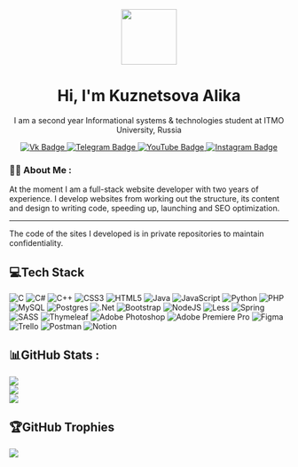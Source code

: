 <div id="header" align="center">
  <img src="https://media.giphy.com/media/iVBD8hM0beoww/giphy.gif" width="100"/>
  
  <h1>
  Hi, I'm Kuznetsova Alika
</h1>
<p>I am a second year Informational systems & technologies student at ITMO University, Russia</p>
  
  <div id="badges">
  <a href="https://vk.com/alikyshkin">
    <img src="https://img.shields.io/badge/Vk-blue?style=for-the-badge&logo=Vk&logoColor=white" alt="Vk Badge"/>
  </a>
  <a href="https://t.me/iamminiyoda">
    <img src="https://img.shields.io/badge/Telegram-blue?style=for-the-badge&logo=Telegram&logoColor=white" alt="Telegram Badge"/>
  </a>
  <a href="https://youtube.com/c/Alikyshkin">
    <img src="https://img.shields.io/badge/YouTube-red?style=for-the-badge&logo=YouTube&logoColor=white" alt="YouTube Badge"/>
  </a>
  <a href="https://instagram.com/AlikyshkinL">
    <img src="https://img.shields.io/badge/Instagram-red?style=for-the-badge&logo=Instagram&logoColor=white" alt="Instagram Badge"/>
  </a>
</div>
</div>

### :woman_technologist: About Me :
At the moment I am a full-stack website developer with two years of experience. I develop websites from working out the structure, its content and design to writing code, speeding up, launching and SEO optimization. 

---

The code of the sites I developed is in private repositories to maintain confidentiality.

## 💻Tech Stack
![C](https://img.shields.io/badge/c-%2300599C.svg?style=for-the-badge&logo=c&logoColor=white) ![C#](https://img.shields.io/badge/c%23-%23239120.svg?style=for-the-badge&logo=c-sharp&logoColor=white) ![C++](https://img.shields.io/badge/c++-%2300599C.svg?style=for-the-badge&logo=c%2B%2B&logoColor=white) ![CSS3](https://img.shields.io/badge/css3-%231572B6.svg?style=for-the-badge&logo=css3&logoColor=white) ![HTML5](https://img.shields.io/badge/html5-%23E34F26.svg?style=for-the-badge&logo=html5&logoColor=white) ![Java](https://img.shields.io/badge/java-%23ED8B00.svg?style=for-the-badge&logo=java&logoColor=white) ![JavaScript](https://img.shields.io/badge/javascript-%23323330.svg?style=for-the-badge&logo=javascript&logoColor=%23F7DF1E) ![Python](https://img.shields.io/badge/python-3670A0?style=for-the-badge&logo=python&logoColor=ffdd54) ![PHP](https://img.shields.io/badge/php-%23777BB4.svg?style=for-the-badge&logo=php&logoColor=white) ![MySQL](https://img.shields.io/badge/mysql-%2300f.svg?style=for-the-badge&logo=mysql&logoColor=white) ![Postgres](https://img.shields.io/badge/postgres-%23316192.svg?style=for-the-badge&logo=postgresql&logoColor=white) ![.Net](https://img.shields.io/badge/.NET-5C2D91?style=for-the-badge&logo=.net&logoColor=white) ![Bootstrap](https://img.shields.io/badge/bootstrap-%23563D7C.svg?style=for-the-badge&logo=bootstrap&logoColor=white) ![NodeJS](https://img.shields.io/badge/node.js-6DA55F?style=for-the-badge&logo=node.js&logoColor=white) ![Less](https://img.shields.io/badge/less-2B4C80?style=for-the-badge&logo=less&logoColor=white) ![Spring](https://img.shields.io/badge/spring-%236DB33F.svg?style=for-the-badge&logo=spring&logoColor=white) ![SASS](https://img.shields.io/badge/SASS-hotpink.svg?style=for-the-badge&logo=SASS&logoColor=white) ![Thymeleaf](https://img.shields.io/badge/Thymeleaf-%23005C0F.svg?style=for-the-badge&logo=Thymeleaf&logoColor=white) ![Adobe Photoshop](https://img.shields.io/badge/adobephotoshop-%2331A8FF.svg?style=for-the-badge&logo=adobephotoshop&logoColor=white) ![Adobe Premiere Pro](https://img.shields.io/badge/Adobe%20Premiere%20Pro-9999FF.svg?style=for-the-badge&logo=Adobe%20Premiere%20Pro&logoColor=white) 	![Figma](https://img.shields.io/badge/figma-%23F24E1E.svg?style=for-the-badge&logo=figma&logoColor=white) ![Trello](https://img.shields.io/badge/Trello-%23026AA7.svg?style=for-the-badge&logo=Trello&logoColor=white) ![Postman](https://img.shields.io/badge/Postman-FF6C37?style=for-the-badge&logo=postman&logoColor=white) ![Notion](https://img.shields.io/badge/Notion-%23000000.svg?style=for-the-badge&logo=notion&logoColor=white)

## 📊GitHub Stats :
![](https://github-readme-stats.vercel.app/api?username=Alikyshkin&theme=dark&hide_border=true&include_all_commits=false&count_private=true)<br/>
![](https://github-readme-streak-stats.herokuapp.com/?user=Alikyshkin&theme=dark&hide_border=true)<br/>
![](https://github-readme-stats.vercel.app/api/top-langs/?username=Alikyshkin&theme=dark&layout=compact&hide_border=true)

## 🏆GitHub Trophies
![](https://github-profile-trophy.vercel.app/?username=Alikyshkin&theme=darkhub&no-frame=true&no-bg=false&margin-w=4)
